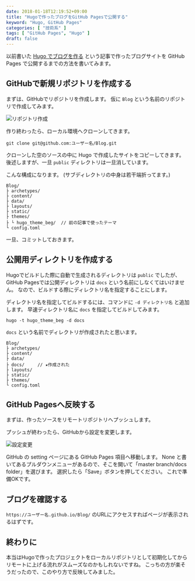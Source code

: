 ```yaml
---
date: 2018-01-18T12:19:52+09:00
title: "Hugoで作ったブログをGitHub Pagesで公開する"
keyword: "Hugo, GitHub Pages"
categories: [ "技術系" ]
tags: [ "GitHub Pages", "Hugo" ]
draft: false
---
```


以前書いた [Hugo でブログを作る](/post/article1/) という記事で作ったブログサイトを GitHub Pages で公開するまでの方法を書いてみます。

## GitHubで新規リポジトリを作成する

まずは、GitHubでリポジトリを作成します。
仮に `Blog` という名前のリポジトリで作成してみます。

![リポジトリ作成](/20180118/hugo-github-page/img/1.png)

作り終わったら、ローカル環境へクローンしてきます。

```
git clone git@github.com:ユーザー名/Blog.git
```

クローンした空のソースの中に Hugo で作成したサイトをコピーしてきます。
後述しますが、一旦 `public` ディレクトリは一旦消しています。

こんな構成になります。
(サブディレクトリの中身は若干端折ってます。)

```
Blog/
├ archetypes/
├ content/
├ data/
├ layouts/
├ static/
├ themes/
├ └ hugo_theme_beg/  // 前の記事で使ったテーマ
└ config.toml
```

一旦、コミットしておきます。

## 公開用ディレクトリを作成する

Hugoでビルドした際に自動で生成されるディレクトリは `public` でしたが、
GitHub Pagesでは公開ディレクトリは `docs` という名前にしなくてはいけません。
なので、ビルドする際にディレクトリ名を指定することにします。

ディレクトリ名を指定してビルドするには、コマンドに `-d ディレクトリ名` と追加します。
早速ディレクトリ名に `docs` を指定してビルドしてみます。

```
hugo -t hugo_theme_beg -d docs
```

`docs` という名前でディレクトリが作成されたと思います。

```
Blog/
├ archetypes/
├ content/
├ data/
├ docs/     // ★作成された
├ layouts/
├ static/
├ themes/
└ config.toml
```

## GitHub Pagesへ反映する

まずは、作ったソースをリモートリポジトリへプッシュします。

プッシュが終わったら、GitHubから設定を変更します。

![設定変更](/20180118/hugo-github-page/img/2.png)

GitHub の setting ページにある GitHub Pages 項目へ移動します。
None と書いてあるプルダウンメニューがあるので、そこを開いて「master branch/docs folder」を選びます。
選択したら「Save」ボタンを押してください。
これで準備OKです。

## ブログを確認する

`https://ユーザー名.github.io/Blog/` のURLにアクセスすればページが表示されるはずです。

## 終わりに

本当はHugoで作ったプロジェクトをローカルリポジトリとして初期化してからリモートに上げる流れがスムーズなのかもしれないですね。
こっちの方が楽そうだったので、このやり方で反映してみました。